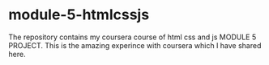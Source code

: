 # module-5-htmlcssjs
The repository contains my coursera course of html css and js MODULE 5 PROJECT.
This is the amazing experince with coursera which I have shared here.
